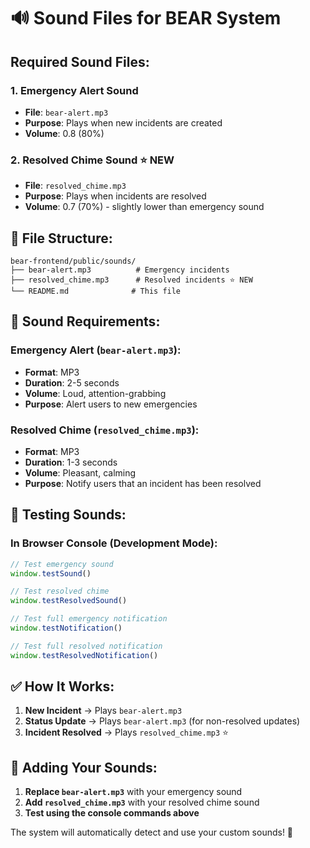 # 🔊 Sound Files for BEAR System

## **Required Sound Files:**

### **1. Emergency Alert Sound**
- **File**: `bear-alert.mp3`
- **Purpose**: Plays when new incidents are created
- **Volume**: 0.8 (80%)

### **2. Resolved Chime Sound** ⭐ NEW
- **File**: `resolved_chime.mp3`
- **Purpose**: Plays when incidents are resolved
- **Volume**: 0.7 (70%) - slightly lower than emergency sound

## **📁 File Structure:**
```
bear-frontend/public/sounds/
├── bear-alert.mp3          # Emergency incidents
├── resolved_chime.mp3      # Resolved incidents ⭐ NEW
└── README.md              # This file
```

## **🎵 Sound Requirements:**

### **Emergency Alert (`bear-alert.mp3`):**
- **Format**: MP3
- **Duration**: 2-5 seconds
- **Volume**: Loud, attention-grabbing
- **Purpose**: Alert users to new emergencies

### **Resolved Chime (`resolved_chime.mp3`):**
- **Format**: MP3
- **Duration**: 1-3 seconds
- **Volume**: Pleasant, calming
- **Purpose**: Notify users that an incident has been resolved

## **🧪 Testing Sounds:**

### **In Browser Console (Development Mode):**
```javascript
// Test emergency sound
window.testSound()

// Test resolved chime
window.testResolvedSound()

// Test full emergency notification
window.testNotification()

// Test full resolved notification
window.testResolvedNotification()
```

## **✅ How It Works:**

1. **New Incident** → Plays `bear-alert.mp3`
2. **Status Update** → Plays `bear-alert.mp3` (for non-resolved updates)
3. **Incident Resolved** → Plays `resolved_chime.mp3` ⭐

## **🔧 Adding Your Sounds:**

1. **Replace `bear-alert.mp3`** with your emergency sound
2. **Add `resolved_chime.mp3`** with your resolved chime sound
3. **Test using the console commands above**

The system will automatically detect and use your custom sounds! 🎉
